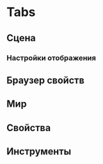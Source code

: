 # Tabs

## Сцена

### Настройки отображения



## Браузер свойств

## Мир

## Свойства

## Инструменты

